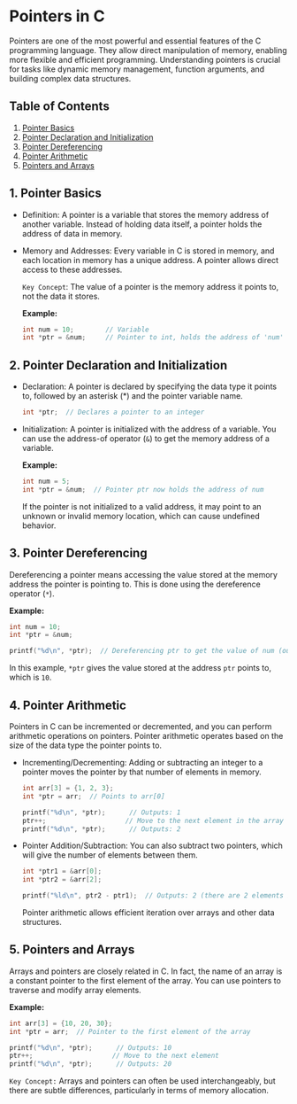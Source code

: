 # Pointers in C

Pointers are one of the most powerful and essential features of the C programming language. They allow direct manipulation of memory, enabling more flexible and efficient programming. Understanding pointers is crucial for tasks like dynamic memory management, function arguments, and building complex data structures.

## Table of Contents

1. [Pointer Basics](#1-pointer-basics)
2. [Pointer Declaration and Initialization](#2-pointer-declaration-and-initialization)
3. [Pointer Dereferencing](#3-pointer-dereferencing)
4. [Pointer Arithmetic](#4-pointer-arithmetic)
5. [Pointers and Arrays](#5-pointers-and-arrays)

## 1. Pointer Basics

- Definition: A pointer is a variable that stores the memory address of another variable. Instead of holding data itself, a pointer holds the address of data in memory.

- Memory and Addresses: Every variable in C is stored in memory, and each location in memory has a unique address. A pointer allows direct access to these addresses.

  `Key Concept`: The value of a pointer is the memory address it points to, not the data it stores.

  **Example:**

  ```c
  int num = 10;        // Variable
  int *ptr = &num;     // Pointer to int, holds the address of 'num'
  ```

## 2. Pointer Declaration and Initialization

- Declaration: A pointer is declared by specifying the data type it points to, followed by an asterisk (*) and the pointer variable name.

  ```c
  int *ptr;  // Declares a pointer to an integer
  ```

- Initialization: A pointer is initialized with the address of a variable. You can use the address-of operator (`&`) to get the memory address of a variable.


  **Example:**

  ```c
  int num = 5;
  int *ptr = &num;  // Pointer ptr now holds the address of num
  ```

  If the pointer is not initialized to a valid address, it may point to an unknown or invalid memory location, which can cause undefined behavior.

## 3. Pointer Dereferencing

  Dereferencing a pointer means accessing the value stored at the memory address the pointer is pointing to. This is done using the dereference operator (`*`).

  **Example:**

  ```c
  int num = 10;
  int *ptr = &num;

  printf("%d\n", *ptr);  // Dereferencing ptr to get the value of num (outputs: 10)
  ```

  In this example, `*ptr` gives the value stored at the address `ptr` points to, which is `10`.

## 4. Pointer Arithmetic

Pointers in C can be incremented or decremented, and you can perform arithmetic operations on pointers. Pointer arithmetic operates based on the size of the data type the pointer points to.

- Incrementing/Decrementing: Adding or subtracting an integer to a pointer moves the pointer by that number of elements in memory.

  ```c
  int arr[3] = {1, 2, 3};
  int *ptr = arr;  // Points to arr[0]

  printf("%d\n", *ptr);      // Outputs: 1
  ptr++;                    // Move to the next element in the array
  printf("%d\n", *ptr);      // Outputs: 2
  ```

- Pointer Addition/Subtraction: You can also subtract two pointers, which will give the number of elements between them.

  ```c
  int *ptr1 = &arr[0];
  int *ptr2 = &arr[2];

  printf("%ld\n", ptr2 - ptr1);  // Outputs: 2 (there are 2 elements between arr[0] and arr[2])
  ```

  Pointer arithmetic allows efficient iteration over arrays and other data structures.

## 5. Pointers and Arrays

Arrays and pointers are closely related in C. In fact, the name of an array is a constant pointer to the first element of the array. You can use pointers to traverse and modify array elements.

**Example:**

```c
int arr[3] = {10, 20, 30};
int *ptr = arr;  // Pointer to the first element of the array

printf("%d\n", *ptr);      // Outputs: 10
ptr++;                    // Move to the next element
printf("%d\n", *ptr);      // Outputs: 20
```

`Key Concept:` Arrays and pointers can often be used interchangeably, but there are subtle differences, particularly in terms of memory allocation.